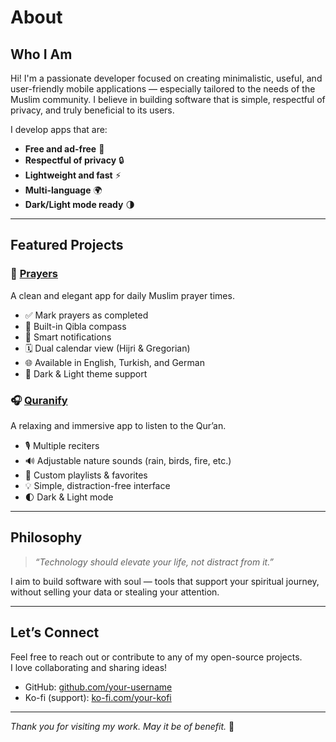 # About

## Who I Am

Hi! I'm a passionate developer focused on creating minimalistic, useful, and user-friendly mobile applications — especially tailored to the needs of the Muslim community. I believe in building software that is simple, respectful of privacy, and truly beneficial to its users.

I develop apps that are:

- **Free and ad-free** 🙌  
- **Respectful of privacy** 🔒  
- **Lightweight and fast** ⚡  
- **Multi-language** 🌍  
- **Dark/Light mode ready** 🌗  

---

## Featured Projects

### 📱 **[Prayers](https://play.google.com/store/apps/details?id=com.alaksoftware.prayer_times&pcampaignid=web_share)**
A clean and elegant app for daily Muslim prayer times.

- ✅ Mark prayers as completed
- 🧭 Built-in Qibla compass
- 🔔 Smart notifications
- 🗓️ Dual calendar view (Hijri & Gregorian)
- 🌐 Available in English, Turkish, and German
- 🌙 Dark & Light theme support

### 🎧 **[Quranify](https://play.google.com/store/apps/details?id=com.alaksoftware.quranify2&pcampaignid=web_share)**
A relaxing and immersive app to listen to the Qur’an.

- 🎙️ Multiple reciters
- 🔊 Adjustable nature sounds (rain, birds, fire, etc.)
- 📂 Custom playlists & favorites
- 💡 Simple, distraction-free interface
- 🌓 Dark & Light mode

---

## Philosophy

> _“Technology should elevate your life, not distract from it.”_

I aim to build software with soul — tools that support your spiritual journey, without selling your data or stealing your attention.

---

## Let’s Connect

Feel free to reach out or contribute to any of my open-source projects.  
I love collaborating and sharing ideas!

- GitHub: [github.com/your-username](https://github.com/your-username)
- Ko-fi (support): [ko-fi.com/your-kofi](https://ko-fi.com/your-kofi)

---

_Thank you for visiting my work. May it be of benefit._ 🌿
